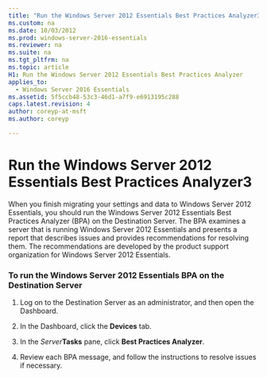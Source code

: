 ```yaml
---
title: "Run the Windows Server 2012 Essentials Best Practices Analyzer3"
ms.custom: na
ms.date: 10/03/2012
ms.prod: windows-server-2016-essentials
ms.reviewer: na
ms.suite: na
ms.tgt_pltfrm: na
ms.topic: article
H1: Run the Windows Server 2012 Essentials Best Practices Analyzer
applies_to: 
  - Windows Server 2016 Essentials
ms.assetid: 5f5ccb48-53c3-46d1-a7f9-e6913195c288
caps.latest.revision: 4
author: coreyp-at-msft
ms.author: coreyp

---
```

# Run the Windows Server 2012 Essentials Best Practices Analyzer3
When you finish migrating your settings and data to  Windows Server 2012 Essentials, you should run the  Windows Server 2012 Essentials Best Practices Analyzer (BPA) on the Destination Server. The BPA examines a server that is running  Windows Server 2012 Essentials and presents a report that describes issues and provides recommendations for resolving them. The recommendations are developed by the product support organization for  Windows Server 2012 Essentials.  
  
### To run the  Windows Server 2012 Essentials BPA on the Destination Server  
  
1.  Log on to the Destination Server as an administrator, and then open the Dashboard.  
  
2.  In the Dashboard, click the **Devices** tab.  
  
3.  In the *Server***Tasks** pane, click **Best Practices Analyzer**.  
  
4.  Review each BPA message, and follow the instructions to resolve issues if necessary.
